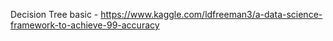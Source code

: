 Decision Tree basic - https://www.kaggle.com/ldfreeman3/a-data-science-framework-to-achieve-99-accuracy
